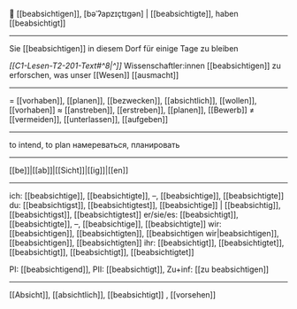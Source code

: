 🎯 [[beabsichtigen]], [bəˈʔapzɪçtɪɡən] | [[beabsichtigte]], haben [[beabsichtigt]]

---
Sie [[beabsichtigen]] in diesem Dorf für einige Tage zu bleiben

*[[C1-Lesen-T2-201-Text#^8|^]]* Wissenschaftler:innen [[beabsichtigen]] zu erforschen, was unser [[Wesen]] [[ausmacht]]

---
= [[vorhaben]], [[planen]], [[bezwecken]], [[absichtlich]],  [[wollen]], [[vorhaben]]
≈ [[anstreben]], [[erstreben]], [[planen]], [[Bewerb]]
≠ [[vermeiden]], [[unterlassen]], [[aufgeben]]

---
to intend, to plan
намереваться, планировать

---
[[be]]|[[ab]]|[[Sicht]]|[[ig]]|[[en]]

---
ich: [[beabsichtige]], [[beabsichtigte]], –, [[beabsichtige]], [[beabsichtigte]]
du: [[beabsichtigst]], [[beabsichtigtest]], [[beabsichtige]] | [[beabsichtig]], [[beabsichtigst]], [[beabsichtigtest]]
er/sie/es: [[beabsichtigt]], [[beabsichtigte]], –, [[beabsichtige]], [[beabsichtigte]]
wir: [[beabsichtigen]], [[beabsichtigten]], [[beabsichtigen wir|beabsichtigen]], [[beabsichtigen]], [[beabsichtigten]]
ihr: [[beabsichtigt]], [[beabsichtigtet]], [[beabsichtigt]], [[beabsichtigt]], [[beabsichtigtet]]

PI: [[beabsichtigend]], PII: [[beabsichtigt]], Zu+inf: [[zu beabsichtigen]]

---
[[Absicht]], [[absichtlich]], [[beabsichtigt]]
, [[vorsehen]]